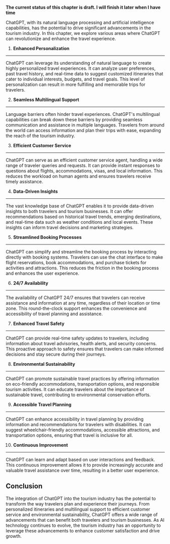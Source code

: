 **The current status of this chapter is draft. I will finish it later when I have time**

ChatGPT, with its natural language processing and artificial intelligence capabilities, has the potential to drive significant advancements in the tourism industry. In this chapter, we explore various areas where ChatGPT can revolutionize and enhance the travel experience.

1. **Enhanced Personalization**
-------------------------------

ChatGPT can leverage its understanding of natural language to create highly personalized travel experiences. It can analyze user preferences, past travel history, and real-time data to suggest customized itineraries that cater to individual interests, budgets, and travel goals. This level of personalization can result in more fulfilling and memorable trips for travelers.

2. **Seamless Multilingual Support**
------------------------------------

Language barriers often hinder travel experiences. ChatGPT's multilingual capabilities can break down these barriers by providing seamless communication and assistance in multiple languages. Travelers from around the world can access information and plan their trips with ease, expanding the reach of the tourism industry.

3. **Efficient Customer Service**
---------------------------------

ChatGPT can serve as an efficient customer service agent, handling a wide range of traveler queries and requests. It can provide instant responses to questions about flights, accommodations, visas, and local information. This reduces the workload on human agents and ensures travelers receive timely assistance.

4. **Data-Driven Insights**
---------------------------

The vast knowledge base of ChatGPT enables it to provide data-driven insights to both travelers and tourism businesses. It can offer recommendations based on historical travel trends, emerging destinations, and real-time data such as weather conditions and local events. These insights can inform travel decisions and marketing strategies.

5. **Streamlined Booking Processes**
------------------------------------

ChatGPT can simplify and streamline the booking process by interacting directly with booking systems. Travelers can use the chat interface to make flight reservations, book accommodations, and purchase tickets for activities and attractions. This reduces the friction in the booking process and enhances the user experience.

6. **24/7 Availability**
------------------------

The availability of ChatGPT 24/7 ensures that travelers can receive assistance and information at any time, regardless of their location or time zone. This round-the-clock support enhances the convenience and accessibility of travel planning and assistance.

7. **Enhanced Travel Safety**
-----------------------------

ChatGPT can provide real-time safety updates to travelers, including information about travel advisories, health alerts, and security concerns. This proactive approach to safety ensures that travelers can make informed decisions and stay secure during their journeys.

8. **Environmental Sustainability**
-----------------------------------

ChatGPT can promote sustainable travel practices by offering information on eco-friendly accommodations, transportation options, and responsible tourism activities. It can educate travelers about the importance of sustainable travel, contributing to environmental conservation efforts.

9. **Accessible Travel Planning**
---------------------------------

ChatGPT can enhance accessibility in travel planning by providing information and recommendations for travelers with disabilities. It can suggest wheelchair-friendly accommodations, accessible attractions, and transportation options, ensuring that travel is inclusive for all.

10. **Continuous Improvement**
------------------------------

ChatGPT can learn and adapt based on user interactions and feedback. This continuous improvement allows it to provide increasingly accurate and valuable travel assistance over time, resulting in a better user experience.

Conclusion
----------

The integration of ChatGPT into the tourism industry has the potential to transform the way travelers plan and experience their journeys. From personalized itineraries and multilingual support to efficient customer service and environmental sustainability, ChatGPT offers a wide range of advancements that can benefit both travelers and tourism businesses. As AI technology continues to evolve, the tourism industry has an opportunity to leverage these advancements to enhance customer satisfaction and drive growth.
